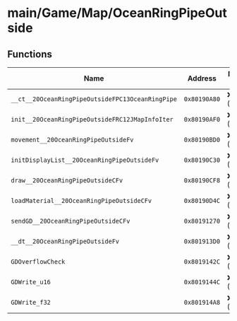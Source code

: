 # main/Game/Map/OceanRingPipeOutside

## Functions

| Name | Address | Match % |
|------|---------|---------|
| `__ct__20OceanRingPipeOutsideFPC13OceanRingPipe` | `0x80190A80` | :x: (0.0%) |
| `init__20OceanRingPipeOutsideFRC12JMapInfoIter` | `0x80190AF0` | :x: (0.0%) |
| `movement__20OceanRingPipeOutsideFv` | `0x80190BD0` | :x: (0.0%) |
| `initDisplayList__20OceanRingPipeOutsideFv` | `0x80190C30` | :x: (0.0%) |
| `draw__20OceanRingPipeOutsideCFv` | `0x80190CF8` | :x: (0.0%) |
| `loadMaterial__20OceanRingPipeOutsideCFv` | `0x80190D4C` | :x: (0.0%) |
| `sendGD__20OceanRingPipeOutsideCFv` | `0x80191270` | :x: (0.0%) |
| `__dt__20OceanRingPipeOutsideFv` | `0x801913D0` | :x: (0.0%) |
| `GDOverflowCheck` | `0x8019142C` | :x: (0.0%) |
| `GDWrite_u16` | `0x8019144C` | :x: (0.0%) |
| `GDWrite_f32` | `0x801914A8` | :x: (0.0%) |